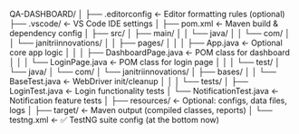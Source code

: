 QA-DASHBOARD/
│
├── .editorconfig                      ← Editor formatting rules (optional)
├── .vscode/                           ← VS Code IDE settings
│
├── pom.xml                            ← Maven build & dependency config
│
├── src/
│   ├── main/
│   │   └── java/
│   │       └── com/
│   │           └── janitriinnovations/
│   │               ├── pages/
│   │               │   ├── App.java               ← Optional core app logic
│   │               │   ├── DashboardPage.java     ← POM class for dashboard
│   │               │   └── LoginPage.java         ← POM class for login page
│   │
│   └── test/
│       └── java/
│           └── com/
│               └── janitriinnovations/
│                   ├── bases/
│                   │   └── BaseTest.java          ← WebDriver init/cleanup
│                   │
│                   └── tests/
│                       ├── LoginTest.java         ← Login functionality tests
│                       └── NotificationTest.java  ← Notification feature tests
│
├── resources/                         ← Optional: configs, data files, logs
│
├── target/                            ← Maven output (compiled classes, reports)
│
└── testng.xml                         ← ✅ TestNG suite config (at the bottom now)
